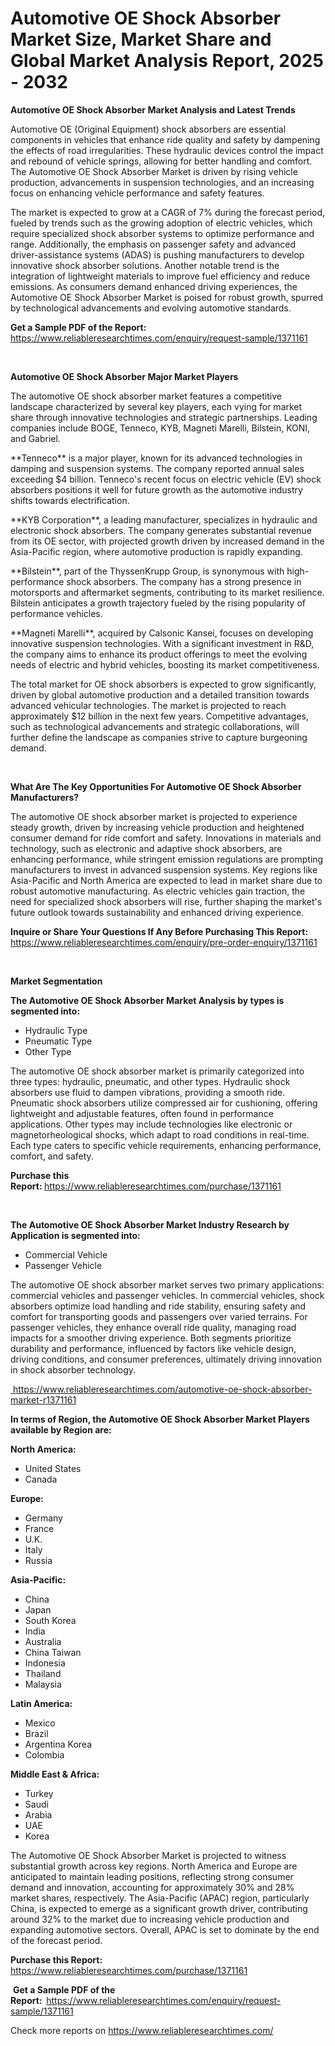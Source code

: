 <p><h1>Automotive OE Shock Absorber Market Size, Market Share and Global Market Analysis Report, 2025 - 2032</h1></p><p><strong>Automotive OE Shock Absorber Market Analysis and Latest Trends</strong></p>
<p><p>Automotive OE (Original Equipment) shock absorbers are essential components in vehicles that enhance ride quality and safety by dampening the effects of road irregularities. These hydraulic devices control the impact and rebound of vehicle springs, allowing for better handling and comfort. The Automotive OE Shock Absorber Market is driven by rising vehicle production, advancements in suspension technologies, and an increasing focus on enhancing vehicle performance and safety features.</p><p>The market is expected to grow at a CAGR of 7% during the forecast period, fueled by trends such as the growing adoption of electric vehicles, which require specialized shock absorber systems to optimize performance and range. Additionally, the emphasis on passenger safety and advanced driver-assistance systems (ADAS) is pushing manufacturers to develop innovative shock absorber solutions. Another notable trend is the integration of lightweight materials to improve fuel efficiency and reduce emissions. As consumers demand enhanced driving experiences, the Automotive OE Shock Absorber Market is poised for robust growth, spurred by technological advancements and evolving automotive standards.</p></p>
<p><strong>Get a Sample PDF of the Report:&nbsp;</strong> <a href="https://www.reliableresearchtimes.com/enquiry/request-sample/1371161?utm_campaign=2267&utm_medium=2&utm_source=Github&utm_content=ia&utm_term=22032025&utm_id=automotive-oe-shock-absorber">https://www.reliableresearchtimes.com/enquiry/request-sample/1371161</a></p>
<p>&nbsp;</p>
<p><strong>Automotive OE Shock Absorber Major Market Players</strong></p>
<p><p>The automotive OE shock absorber market features a competitive landscape characterized by several key players, each vying for market share through innovative technologies and strategic partnerships. Leading companies include BOGE, Tenneco, KYB, Magneti Marelli, Bilstein, KONI, and Gabriel.</p><p>**Tenneco** is a major player, known for its advanced technologies in damping and suspension systems. The company reported annual sales exceeding $4 billion. Tenneco's recent focus on electric vehicle (EV) shock absorbers positions it well for future growth as the automotive industry shifts towards electrification.</p><p>**KYB Corporation**, a leading manufacturer, specializes in hydraulic and electronic shock absorbers. The company generates substantial revenue from its OE sector, with projected growth driven by increased demand in the Asia-Pacific region, where automotive production is rapidly expanding.</p><p>**Bilstein**, part of the ThyssenKrupp Group, is synonymous with high-performance shock absorbers. The company has a strong presence in motorsports and aftermarket segments, contributing to its market resilience. Bilstein anticipates a growth trajectory fueled by the rising popularity of performance vehicles.</p><p>**Magneti Marelli**, acquired by Calsonic Kansei, focuses on developing innovative suspension technologies. With a significant investment in R&D, the company aims to enhance its product offerings to meet the evolving needs of electric and hybrid vehicles, boosting its market competitiveness.</p><p>The total market for OE shock absorbers is expected to grow significantly, driven by global automotive production and a detailed transition towards advanced vehicular technologies. The market is projected to reach approximately $12 billion in the next few years. Competitive advantages, such as technological advancements and strategic collaborations, will further define the landscape as companies strive to capture burgeoning demand.</p></p>
<p>&nbsp;</p>
<p><strong>What Are The Key Opportunities For Automotive OE Shock Absorber Manufacturers?</strong></p>
<p><p>The automotive OE shock absorber market is projected to experience steady growth, driven by increasing vehicle production and heightened consumer demand for ride comfort and safety. Innovations in materials and technology, such as electronic and adaptive shock absorbers, are enhancing performance, while stringent emission regulations are prompting manufacturers to invest in advanced suspension systems. Key regions like Asia-Pacific and North America are expected to lead in market share due to robust automotive manufacturing. As electric vehicles gain traction, the need for specialized shock absorbers will rise, further shaping the market's future outlook towards sustainability and enhanced driving experience.</p></p>
<p><strong>Inquire or Share Your Questions If Any Before Purchasing This Report:</strong> <a href="https://www.reliableresearchtimes.com/enquiry/pre-order-enquiry/1371161?utm_campaign=2267&utm_medium=2&utm_source=Github&utm_content=ia&utm_term=22032025&utm_id=automotive-oe-shock-absorber">https://www.reliableresearchtimes.com/enquiry/pre-order-enquiry/1371161</a></p>
<p>&nbsp;</p>
<p><strong>Market Segmentation</strong></p>
<p><strong>The Automotive OE Shock Absorber Market Analysis by types is segmented into:</strong></p>
<p><ul><li>Hydraulic Type</li><li>Pneumatic Type</li><li>Other Type</li></ul></p>
<p><p>The automotive OE shock absorber market is primarily categorized into three types: hydraulic, pneumatic, and other types. Hydraulic shock absorbers use fluid to dampen vibrations, providing a smooth ride. Pneumatic shock absorbers utilize compressed air for cushioning, offering lightweight and adjustable features, often found in performance applications. Other types may include technologies like electronic or magnetorheological shocks, which adapt to road conditions in real-time. Each type caters to specific vehicle requirements, enhancing performance, comfort, and safety.</p></p>
<p><strong>Purchase this Report:&nbsp;</strong><a href="https://www.reliableresearchtimes.com/purchase/1371161?utm_campaign=2267&utm_medium=2&utm_source=Github&utm_content=ia&utm_term=22032025&utm_id=automotive-oe-shock-absorber">https://www.reliableresearchtimes.com/purchase/1371161</a></p>
<p>&nbsp;</p>
<p><strong>The Automotive OE Shock Absorber Market Industry Research by Application is segmented into:</strong></p>
<p><ul><li>Commercial Vehicle</li><li>Passenger Vehicle</li></ul></p>
<p><p>The automotive OE shock absorber market serves two primary applications: commercial vehicles and passenger vehicles. In commercial vehicles, shock absorbers optimize load handling and ride stability, ensuring safety and comfort for transporting goods and passengers over varied terrains. For passenger vehicles, they enhance overall ride quality, managing road impacts for a smoother driving experience. Both segments prioritize durability and performance, influenced by factors like vehicle design, driving conditions, and consumer preferences, ultimately driving innovation in shock absorber technology.</p></p>
<p><a href="https://www.reliableresearchtimes.com/automotive-oe-shock-absorber-market-r1371161?utm_campaign=2267&utm_medium=2&utm_source=Github&utm_content=ia&utm_term=22032025&utm_id=automotive-oe-shock-absorber">&nbsp;https://www.reliableresearchtimes.com/automotive-oe-shock-absorber-market-r1371161</a></p>
<p><strong>In terms of Region, the Automotive OE Shock Absorber Market Players available by Region are:</strong></p>
<p>
    <p> <strong> North America: </strong>
        <ul>
            <li>United States</li>
            <li>Canada</li>
        </ul>
        </p> 
    <p> <strong> Europe: </strong>
        <ul>
            <li>Germany</li>
            <li>France</li>
            <li>U.K.</li>
            <li>Italy</li>
            <li>Russia</li>
        </ul>
        </p> 
    <p> <strong> Asia-Pacific: </strong>
        <ul>
            <li>China</li>
            <li>Japan</li>
            <li>South Korea</li>
            <li>India</li>
            <li>Australia</li>
            <li>China Taiwan</li>
            <li>Indonesia</li>
            <li>Thailand</li>
            <li>Malaysia</li>
        </ul>
        </p> 
    <p> <strong> Latin America: </strong>
        <ul>
            <li>Mexico</li>
            <li>Brazil</li>
            <li>Argentina Korea</li>
            <li>Colombia</li>
        </ul>
        </p> 
    <p> <strong> Middle East & Africa: </strong>
        <ul>
            <li>Turkey</li>
            <li>Saudi</li>
            <li>Arabia</li>
            <li>UAE</li>
            <li>Korea</li>
        </ul>
    </p>
    </p>
<p><p>The Automotive OE Shock Absorber Market is projected to witness substantial growth across key regions. North America and Europe are anticipated to maintain leading positions, reflecting strong consumer demand and innovation, accounting for approximately 30% and 28% market shares, respectively. The Asia-Pacific (APAC) region, particularly China, is expected to emerge as a significant growth driver, contributing around 32% to the market due to increasing vehicle production and expanding automotive sectors. Overall, APAC is set to dominate by the end of the forecast period.</p></p>
<p><strong>Purchase this Report: </strong><a href="https://www.reliableresearchtimes.com/purchase/1371161?utm_campaign=2267&utm_medium=2&utm_source=Github&utm_content=ia&utm_term=22032025&utm_id=automotive-oe-shock-absorber">https://www.reliableresearchtimes.com/purchase/1371161</a></p>
<p>&nbsp;<strong>Get a Sample PDF of the Report:&nbsp;&nbsp;</strong><a href="https://www.reliableresearchtimes.com/enquiry/request-sample/1371161?utm_campaign=2267&utm_medium=2&utm_source=Github&utm_content=ia&utm_term=22032025&utm_id=automotive-oe-shock-absorber">https://www.reliableresearchtimes.com/enquiry/request-sample/1371161</a></p>
<p><strong></strong></p>
<p>Check more reports on <a href="https://www.reliableresearchtimes.com/?utm_campaign=2267&utm_medium=2&utm_source=Github&utm_content=ia&utm_term=22032025&utm_id=automotive-oe-shock-absorber">https://www.reliableresearchtimes.com/</a></p>